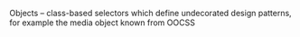 Objects – class-based selectors which define undecorated design patterns, for example the media object known from OOCSS
